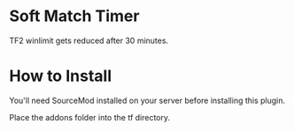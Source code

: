 # Soft Match Timer
 TF2 winlimit gets reduced after 30 minutes.
# How to Install
 You'll need SourceMod installed on your server before installing this plugin.

 Place the addons folder into the tf directory.